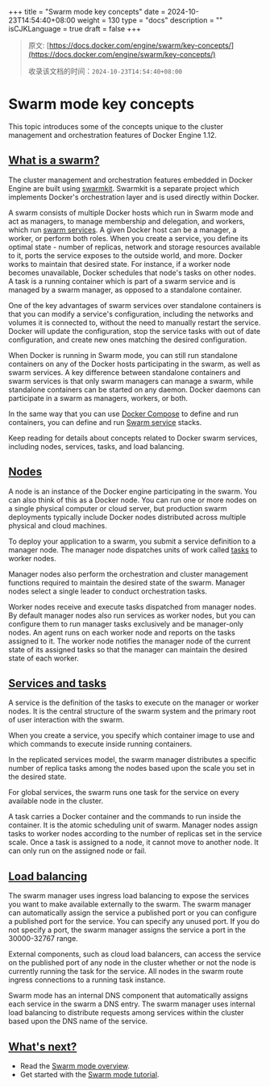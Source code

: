 +++
title = "Swarm mode key concepts"
date = 2024-10-23T14:54:40+08:00
weight = 130
type = "docs"
description = ""
isCJKLanguage = true
draft = false
+++

> 原文: [https://docs.docker.com/engine/swarm/key-concepts/](https://docs.docker.com/engine/swarm/key-concepts/)
>
> 收录该文档的时间：`2024-10-23T14:54:40+08:00`

# Swarm mode key concepts

This topic introduces some of the concepts unique to the cluster management and orchestration features of Docker Engine 1.12.

## [What is a swarm?](https://docs.docker.com/engine/swarm/key-concepts/#what-is-a-swarm)

The cluster management and orchestration features embedded in Docker Engine are built using [swarmkit](https://github.com/docker/swarmkit/). Swarmkit is a separate project which implements Docker's orchestration layer and is used directly within Docker.

A swarm consists of multiple Docker hosts which run in Swarm mode and act as managers, to manage membership and delegation, and workers, which run [swarm services](https://docs.docker.com/engine/swarm/key-concepts/#services-and-tasks). A given Docker host can be a manager, a worker, or perform both roles. When you create a service, you define its optimal state - number of replicas, network and storage resources available to it, ports the service exposes to the outside world, and more. Docker works to maintain that desired state. For instance, if a worker node becomes unavailable, Docker schedules that node's tasks on other nodes. A task is a running container which is part of a swarm service and is managed by a swarm manager, as opposed to a standalone container.

One of the key advantages of swarm services over standalone containers is that you can modify a service's configuration, including the networks and volumes it is connected to, without the need to manually restart the service. Docker will update the configuration, stop the service tasks with out of date configuration, and create new ones matching the desired configuration.

When Docker is running in Swarm mode, you can still run standalone containers on any of the Docker hosts participating in the swarm, as well as swarm services. A key difference between standalone containers and swarm services is that only swarm managers can manage a swarm, while standalone containers can be started on any daemon. Docker daemons can participate in a swarm as managers, workers, or both.

In the same way that you can use [Docker Compose](https://docs.docker.com/compose/) to define and run containers, you can define and run [Swarm service](https://docs.docker.com/engine/swarm/services/) stacks.

Keep reading for details about concepts related to Docker swarm services, including nodes, services, tasks, and load balancing.

## [Nodes](https://docs.docker.com/engine/swarm/key-concepts/#nodes)

A node is an instance of the Docker engine participating in the swarm. You can also think of this as a Docker node. You can run one or more nodes on a single physical computer or cloud server, but production swarm deployments typically include Docker nodes distributed across multiple physical and cloud machines.

To deploy your application to a swarm, you submit a service definition to a manager node. The manager node dispatches units of work called [tasks](https://docs.docker.com/engine/swarm/key-concepts/#services-and-tasks) to worker nodes.

Manager nodes also perform the orchestration and cluster management functions required to maintain the desired state of the swarm. Manager nodes select a single leader to conduct orchestration tasks.

Worker nodes receive and execute tasks dispatched from manager nodes. By default manager nodes also run services as worker nodes, but you can configure them to run manager tasks exclusively and be manager-only nodes. An agent runs on each worker node and reports on the tasks assigned to it. The worker node notifies the manager node of the current state of its assigned tasks so that the manager can maintain the desired state of each worker.

## [Services and tasks](https://docs.docker.com/engine/swarm/key-concepts/#services-and-tasks)

A service is the definition of the tasks to execute on the manager or worker nodes. It is the central structure of the swarm system and the primary root of user interaction with the swarm.

When you create a service, you specify which container image to use and which commands to execute inside running containers.

In the replicated services model, the swarm manager distributes a specific number of replica tasks among the nodes based upon the scale you set in the desired state.

For global services, the swarm runs one task for the service on every available node in the cluster.

A task carries a Docker container and the commands to run inside the container. It is the atomic scheduling unit of swarm. Manager nodes assign tasks to worker nodes according to the number of replicas set in the service scale. Once a task is assigned to a node, it cannot move to another node. It can only run on the assigned node or fail.

## [Load balancing](https://docs.docker.com/engine/swarm/key-concepts/#load-balancing)

The swarm manager uses ingress load balancing to expose the services you want to make available externally to the swarm. The swarm manager can automatically assign the service a published port or you can configure a published port for the service. You can specify any unused port. If you do not specify a port, the swarm manager assigns the service a port in the 30000-32767 range.

External components, such as cloud load balancers, can access the service on the published port of any node in the cluster whether or not the node is currently running the task for the service. All nodes in the swarm route ingress connections to a running task instance.

Swarm mode has an internal DNS component that automatically assigns each service in the swarm a DNS entry. The swarm manager uses internal load balancing to distribute requests among services within the cluster based upon the DNS name of the service.

## [What's next?](https://docs.docker.com/engine/swarm/key-concepts/#whats-next)

- Read the [Swarm mode overview](https://docs.docker.com/engine/swarm/).
- Get started with the [Swarm mode tutorial](https://docs.docker.com/engine/swarm/swarm-tutorial/).
